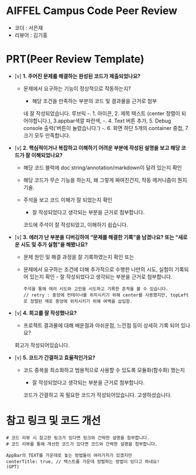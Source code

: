 # AIFFEL Campus Code Peer Review

- 코더 : 서은재
- 리뷰어 : 김기홍

# PRT(Peer Review Template)

- [v] **1. 주어진 문제를 해결하는 완성된 코드가 제출되었나요?**

  - 문제에서 요구하는 기능이 정상적으로 작동하는지?

    - 해당 조건을 만족하는 부분의 코드 및 결과물을 근거로 첨부

    네 잘 작성되었습니다.
    루브릭
    -. 1. 아이콘, 2. 제목 텍스트 (center 정렬이 되어야합니다.), 3.appbar색깔 파란색,
    -. 4. Text 버튼 추가, 5. Debug console 출력('버튼이 눌렸습니다.')
    -. 6. 화면 하단 5개의 container 중첩, 7. 크기 모두 만족합니다.

- [v] **2. 핵심적이거나 복잡하고 이해하기 어려운 부분에 작성된 설명을 보고 해당 코드가 잘 이해되었나요?**

  - 해당 코드 블럭에 doc string/annotation/markdown이 달려 있는지 확인
  - 해당 코드가 무슨 기능을 하는지, 왜 그렇게 짜여진건지, 작동 메커니즘이 뭔지 기술.
  - 주석을 보고 코드 이해가 잘 되었는지 확인

    - 잘 작성되었다고 생각되는 부분을 근거로 첨부합니다.

    코드에 주석이 잘 작성되었고, 이해하기 쉽습니다.

- [v] **3. 에러가 난 부분을 디버깅하여 “문제를 해결한 기록”을 남겼나요? 또는
  “새로운 시도 및 추가 실험”을 해봤나요?**

  - 문제 원인 및 해결 과정을 잘 기록하였는지 확인 또는
  - 문제에서 요구하는 조건에 더해 추가적으로 수행한 나만의 시도,
    실험이 기록되어 있는지 확인 - 잘 작성되었다고 생각되는 부분을 근거로 첨부합니다.

        주석을 통해 여러 시도와 고민을 시도하고 기록한 흔적을 볼 수 있습니다.
        // retry : 중앙에 컨테이너를 위치시키기 위해 center를 사용했지만, topLeft로 정렬된 채로 중앙에 위치시키기 위해 여백을 삽입함.

- [v] **4. 회고를 잘 작성했나요?**

  - 프로젝트 결과물에 대해 배운점과 아쉬운점, 느낀점 등이 상세히 기록 되어 있나요?

  회고가 작성되어있습니다.

- [v] **5. 코드가 간결하고 효율적인가요?**

  - 코드 중복을 최소화하고 범용적으로 사용할 수 있도록 모듈화(함수화) 했는지

    - 잘 작성되었다고 생각되는 부분을 근거로 첨부합니다.

    코드가 간결하고 꼭 필요한 코드가 작성되어있습니다. 고생하셨습니다.

# 참고 링크 및 코드 개선

```
# 코드 리뷰 시 참고한 링크가 있다면 링크와 간략한 설명을 첨부합니다.
# 코드 리뷰를 통해 개선한 코드가 있다면 코드와 간략한 설명을 첨부합니다.

AppBar의 TEXT를 가운데로 놓는 방법들이 여러가지가 있겠지만
centerTitle: true, // 텍스트를 가운데 정렬하는 방법이 있다고 하네요!
(GPT)

```
